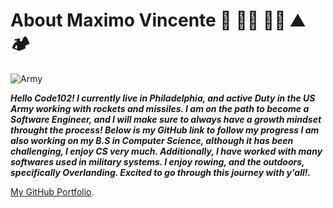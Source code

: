 # About Maximo Vincente 🚀 👨‍💻 🚣‍♂️ ⛰️ 🏕️

![Army](https://user-images.githubusercontent.com/103771906/182265368-b468a297-35e7-43de-800a-8a25b149c09a.jpg)

***Hello Code102! I currently live in Philadelphia, and active Duty in the US Army working with rockets and missiles. I am on the path to become a Software Engineer, and I will make sure to always have a growth mindset throught the process! Below is my GitHub link to follow my progress I am also working on my B.S in Computer Science, although it has been challenging, I enjoy CS very much. Additionally, I have worked with many softwares used in military systems. I enjoy rowing, and the outdoors, specifically Overlanding. Excited to go through this journey with y'all!.***

[My GitHub Portfolio](https://github.com/MaximoVincente/).
